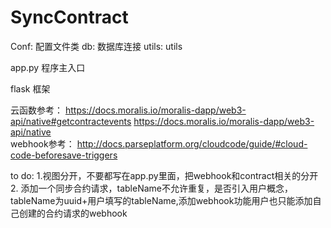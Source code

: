 # SyncContract

Conf: 配置文件类
db: 数据库连接
utils: utils

app.py 程序主入口

flask 框架

云函数参考： https://docs.moralis.io/moralis-dapp/web3-api/native#getcontractevents
             https://docs.moralis.io/moralis-dapp/web3-api/native \
webhook参考： http://docs.parseplatform.org/cloudcode/guide/#cloud-code-beforesave-triggers

to do:
1.视图分开，不要都写在app.py里面，把webhook和contract相关的分开
2. 添加一个同步合约请求，tableName不允许重复，是否引入用户概念，tableName为uuid+用户填写的tableName,添加webhook功能用户也只能添加自己创建的合约请求的webhook

